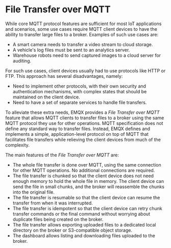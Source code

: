 # File Transfer over MQTT

While core MQTT protocol features are sufficient for most IoT applications and scenarios, some use cases require MQTT client devices to have the ability to transfer large files to a broker. Examples of such use cases are:
* A smart camera needs to transfer a video stream to cloud storage.
* A vehicle's log files must be sent to an analytics server.
* Warehouse robots need to send captured images to a cloud server for auditing.

For such use cases, client devices usually had to use protocols like HTTP or FTP. This approach has several disadvantages, namely:
* Need to implement other protocols, with their own security and authentication mechanisms, with complex states that should be maintained on the client device.
* Need to have a set of separate services to handle file transfers.

To alleviate these extra needs, EMQX provides a _File Transfer over MQTT_ feature that allows MQTT clients to transfer files to a broker using the same MQTT protocol they use for other operations. MQTT specification does not define any standard way to transfer files. Instead, EMQX defines and implements a simple, application-level protocol on top of MQTT that facilitates file transfers while relieving the client devices from much of the complexity.

The main features of the _File Transfer over MQTT_ are:

* The whole file transfer is done over MQTT, using the same connection for other MQTT operations.
No additional connections are required.
* The file transfer is chunked so that the client device does not need enough memory to hold the whole file in memory. The client device can send the file in small chunks, and the broker will reassemble the chunks into the original file.
* The file transfer is resumable so that the client device can resume the transfer from when it was interrupted.
* The file transfer is idempotent so that the client device can retry chunk transfer commands or the final command without worrying about duplicate files being created on the broker.
* The file transfer allows exporting uploaded files to a dedicated local directory on the broker or S3-compatible object storage.
* The dashboard allows listing and downloading files uploaded to the broker.
